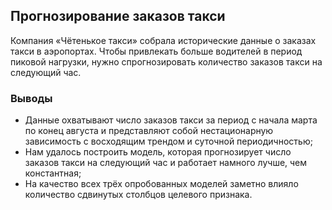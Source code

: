 ## Прогнозирование заказов такси
Компания «Чётенькое такси» собрала исторические данные о заказах такси в аэропортах. Чтобы привлекать больше водителей в период пиковой нагрузки, нужно спрогнозировать количество заказов такси на следующий час.

### Выводы
- Данные охватывают число заказов такси за период с начала марта по конец августа и представляют собой нестационарную зависимость с восходящим трендом и суточной периодичностью;
- Нам удалось построить модель, которая прогнозирует число заказов такси на следующий час и работает намного лучше, чем константная;
- На качество всех трёх опробованных моделей заметно влияло количество сдвинутых столбцов целевого признака.

